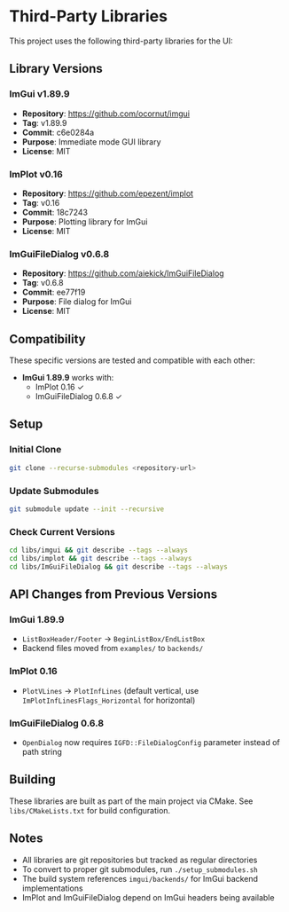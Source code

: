 # Third-Party Libraries

This project uses the following third-party libraries for the UI:

## Library Versions

### ImGui v1.89.9
- **Repository**: https://github.com/ocornut/imgui
- **Tag**: v1.89.9
- **Commit**: c6e0284a
- **Purpose**: Immediate mode GUI library
- **License**: MIT

### ImPlot v0.16
- **Repository**: https://github.com/epezent/implot
- **Tag**: v0.16
- **Commit**: 18c7243
- **Purpose**: Plotting library for ImGui
- **License**: MIT

### ImGuiFileDialog v0.6.8
- **Repository**: https://github.com/aiekick/ImGuiFileDialog
- **Tag**: v0.6.8
- **Commit**: ee77f19
- **Purpose**: File dialog for ImGui
- **License**: MIT

## Compatibility

These specific versions are tested and compatible with each other:

- **ImGui 1.89.9** works with:
  - ImPlot 0.16 ✓
  - ImGuiFileDialog 0.6.8 ✓

## Setup

### Initial Clone
```bash
git clone --recurse-submodules <repository-url>
```

### Update Submodules
```bash
git submodule update --init --recursive
```

### Check Current Versions
```bash
cd libs/imgui && git describe --tags --always
cd libs/implot && git describe --tags --always  
cd libs/ImGuiFileDialog && git describe --tags --always
```

## API Changes from Previous Versions

### ImGui 1.89.9
- `ListBoxHeader/Footer` → `BeginListBox/EndListBox`
- Backend files moved from `examples/` to `backends/`

### ImPlot 0.16
- `PlotVLines` → `PlotInfLines` (default vertical, use `ImPlotInfLinesFlags_Horizontal` for horizontal)

### ImGuiFileDialog 0.6.8
- `OpenDialog` now requires `IGFD::FileDialogConfig` parameter instead of path string

## Building

These libraries are built as part of the main project via CMake. See `libs/CMakeLists.txt` for build configuration.

## Notes

- All libraries are git repositories but tracked as regular directories
- To convert to proper git submodules, run `./setup_submodules.sh`
- The build system references `imgui/backends/` for ImGui backend implementations
- ImPlot and ImGuiFileDialog depend on ImGui headers being available
